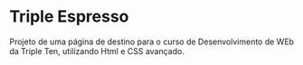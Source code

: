 # Triple Espresso

Projeto de uma página de destino para o curso de Desenvolvimento de WEb da Triple Ten, utilizando Html e CSS avançado.
